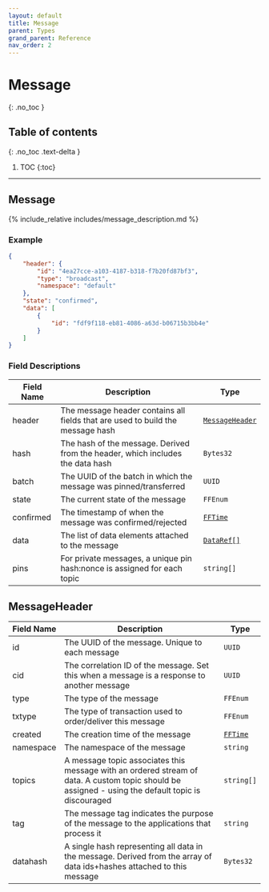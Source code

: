 ```yaml
---
layout: default
title: Message
parent: Types
grand_parent: Reference
nav_order: 2
---
```


# Message
{: .no_toc }

## Table of contents
{: .no_toc .text-delta }

1. TOC
{:toc}

---
## Message

{% include_relative includes/message_description.md %}

### Example

```json
{
    "header": {
        "id": "4ea27cce-a103-4187-b318-f7b20fd87bf3",
        "type": "broadcast",
        "namespace": "default"
    },
    "state": "confirmed",
    "data": [
        {
            "id": "fdf9f118-eb81-4086-a63d-b06715b3bb4e"
        }
    ]
}
```

### Field Descriptions

| Field Name | Description | Type |
|------------|-------------|------|
| header | The message header contains all fields that are used to build the message hash | [`MessageHeader`](#messageheader) |
| hash | The hash of the message. Derived from the header, which includes the data hash | `Bytes32` |
| batch | The UUID of the batch in which the message was pinned/transferred | `UUID` |
| state | The current state of the message | `FFEnum` |
| confirmed | The timestamp of when the message was confirmed/rejected | [`FFTime`](simpletypes#fftime) |
| data | The list of data elements attached to the message | [`DataRef[]`](DataRef#dataref) |
| pins | For private messages, a unique pin hash:nonce is assigned for each topic | `string[]` |

## MessageHeader

| Field Name | Description | Type |
|------------|-------------|------|
| id | The UUID of the message. Unique to each message | `UUID` |
| cid | The correlation ID of the message. Set this when a message is a response to another message | `UUID` |
| type | The type of the message | `FFEnum` |
| txtype | The type of transaction used to order/deliver this message | `FFEnum` |
| created | The creation time of the message | [`FFTime`](simpletypes#fftime) |
| namespace | The namespace of the message | `string` |
| topics | A message topic associates this message with an ordered stream of data. A custom topic should be assigned - using the default topic is discouraged | `string[]` |
| tag | The message tag indicates the purpose of the message to the applications that process it | `string` |
| datahash | A single hash representing all data in the message. Derived from the array of data ids+hashes attached to this message | `Bytes32` |


